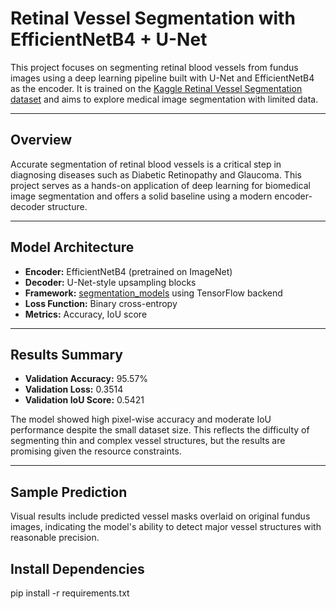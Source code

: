 # Retinal Vessel Segmentation with EfficientNetB4 + U-Net

This project focuses on segmenting retinal blood vessels from fundus images using a deep learning pipeline built with U-Net and EfficientNetB4 as the encoder. It is trained on the [Kaggle Retinal Vessel Segmentation dataset](https://www.kaggle.com/datasets/ipythonx/vessel-dataset) and aims to explore medical image segmentation with limited data.

---

##  Overview

Accurate segmentation of retinal blood vessels is a critical step in diagnosing diseases such as Diabetic Retinopathy and Glaucoma. This project serves as a hands-on application of deep learning for biomedical image segmentation and offers a solid baseline using a modern encoder-decoder structure.

---

## Model Architecture

- **Encoder:** EfficientNetB4 (pretrained on ImageNet)
- **Decoder:** U-Net-style upsampling blocks
- **Framework:** [segmentation_models](https://github.com/qubvel/segmentation_models) using TensorFlow backend
- **Loss Function:** Binary cross-entropy
- **Metrics:** Accuracy, IoU score

---

## Results Summary

- **Validation Accuracy:** 95.57%
- **Validation Loss:** 0.3514  
- **Validation IoU Score:** 0.5421

The model showed high pixel-wise accuracy and moderate IoU performance despite the small dataset size. This reflects the difficulty of segmenting thin and complex vessel structures, but the results are promising given the resource constraints.

---

##  Sample Prediction

Visual results include predicted vessel masks overlaid on original fundus images, indicating the model's ability to detect major vessel structures with reasonable precision.



## Install Dependencies
pip install -r requirements.txt

